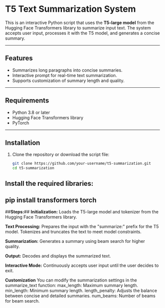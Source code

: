 # T5 Text Summarization System

This is an interactive Python script that uses the **T5-large model** from the Hugging Face Transformers library to summarize input text. The system accepts user input, processes it with the T5 model, and generates a concise summary.

---

## **Features**
- Summarizes long paragraphs into concise summaries.
- Interactive prompt for real-time text summarization.
- Supports customization of summary length and quality.

---

## **Requirements**
- Python 3.8 or later
- Hugging Face Transformers library
- PyTorch

---

## **Installation**
1. Clone the repository or download the script file:
   ```bash
   git clone https://github.com/your-username/t5-summarization.git
   cd t5-summarization
   
## **Install the required libraries:**

pip install transformers torch
---
##**Steps:**##
**Initialization:**
Loads the T5-large model and tokenizer from the Hugging Face Transformers library.

**Text Processing:**
Prepares the input with the "summarize:" prefix for the T5 model.
Tokenizes and truncates the text to meet model constraints.

**Summarization:**
Generates a summary using beam search for higher quality.

**Output:**
Decodes and displays the summarized text.

**Interactive Mode:**
Continuously accepts user input until the user decides to exit.

**Customization**
You can modify the summarization settings in the summarize_text function:
max_length: Maximum summary length.
min_length: Minimum summary length.
length_penalty: Adjusts the balance between concise and detailed summaries.
num_beams: Number of beams for beam search.
